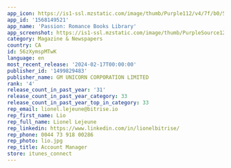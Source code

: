 ```yaml
---
app_icon: https://is1-ssl.mzstatic.com/image/thumb/Purple112/v4/7f/b0/57/7fb0578d-b786-cbb6-d8f6-c3e140160225/AppIcon-0-0-1x_U007emarketing-0-7-0-85-220.png/1024x1024bb.png
app_id: '1568149521'
app_name: 'Passion: Romance Books Library'
app_screenshot: https://is1-ssl.mzstatic.com/image/thumb/PurpleSource126/v4/43/c5/f3/43c5f378-6238-1fdb-03f4-9c587e232b18/499b4095-218e-4c32-8e01-5b6ad00071ad_Screenshot_01.jpg/1242x2688bb.png
category: Magazine & Newspapers
country: CA
id: 56zXymspMTwK
language: en
most_recent_release: '2024-02-17T00:00:00'
publisher_id: '1499829483'
publisher_name: GM UNICORN CORPORATION LIMITED
rank: '4'
release_count_in_past_year: '31'
release_count_in_past_year_category: 33
release_count_in_past_year_top_in_category: 33
rep_email: lionel.lejeune@bitrise.io
rep_first_name: Lio
rep_full_name: Lionel Lejeune
rep_linkedin: https://www.linkedin.com/in/lionelbitrise/
rep_phone: 0044 73 918 00286
rep_photo: lio.jpg
rep_title: Account Manager
store: itunes_connect
---
```

